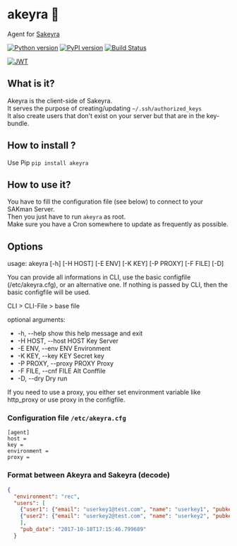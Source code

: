 # akeyra :cherry_blossom:
Agent for [Sakeyra](https://github.com/LaMethode/sakeyra)

[![Python version](https://img.shields.io/pypi/pyversions/akeyra.svg)](https://img.shields.io/pypi/pyversions/akeyra.svg)
[![PyPI version](https://img.shields.io/pypi/v/akeyra.svg)](https://img.shields.io/pypi/v/akeyra.svg)
[![Build Status](	https://img.shields.io/travis/LaMethode/akeyra.svg?branch=master)](https://img.shields.io/travis/LaMethode/akeyra)

[![JWT](https://jwt.io/assets/badge-compatible.svg)](https://jwt.io/)

## What is it?
Akeyra is the client-side of Sakeyra.  
It serves the purpose of creating/updating `~/.ssh/authorized_keys`  
It also create users that don't exist on your server but that are in the key-bundle.

## How to install ?
Use Pip `pip install akeyra`

## How to use it?
You have to fill the configuration file (see below) to connect to your SAKman Server.  
Then you just have to run `akeyra` as root.  
Make sure you have a Cron somewhere to update as frequently as possible.

## Options
usage: akeyra [-h] [-H HOST] [-E ENV] [-K KEY] [-P PROXY] [-F FILE] [-D]

You can provide all informations in CLI, use the basic configfile
(/etc/akeyra.cfg), or an alternative one. If nothing is passed by CLI, then
the basic configfile will be used.

CLI > CLI-File > base file

optional arguments:
* -h, --help            show this help message and exit
* -H HOST, --host HOST    Key Server
* -E ENV, --env ENV       Environment
* -K KEY, --key KEY       Secret key
* -P PROXY, --proxy PROXY Proxy
* -F FILE, --cnf FILE     Alt Conffile
* -D, --dry               Dry run

If you need to use a proxy, you either set environment variable like
http_proxy or use proxy in the configfile.


### Configuration file `/etc/akeyra.cfg`
```
[agent]
host =
key =
environment =
proxy =
```

### Format between Akeyra and Sakeyra (decode)
```json
{
  "environment": "rec",
  "users": [
    {"user1": {"email": "userkey1@test.com", "name": "userkey1", "pubkey": "laclepubliquedeuserkey1"}},
    {"user2": {"email": "userkey2@test.com", "name": "userkey2", "pubkey": "laclepubliquedeuserkey2"}}
    ],
    "pub_date": "2017-10-18T17:15:46.799689"
  }
```
